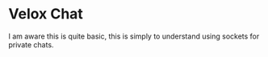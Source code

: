 # Velox Chat

I am aware this is quite basic, this is simply to understand using sockets for private chats.
